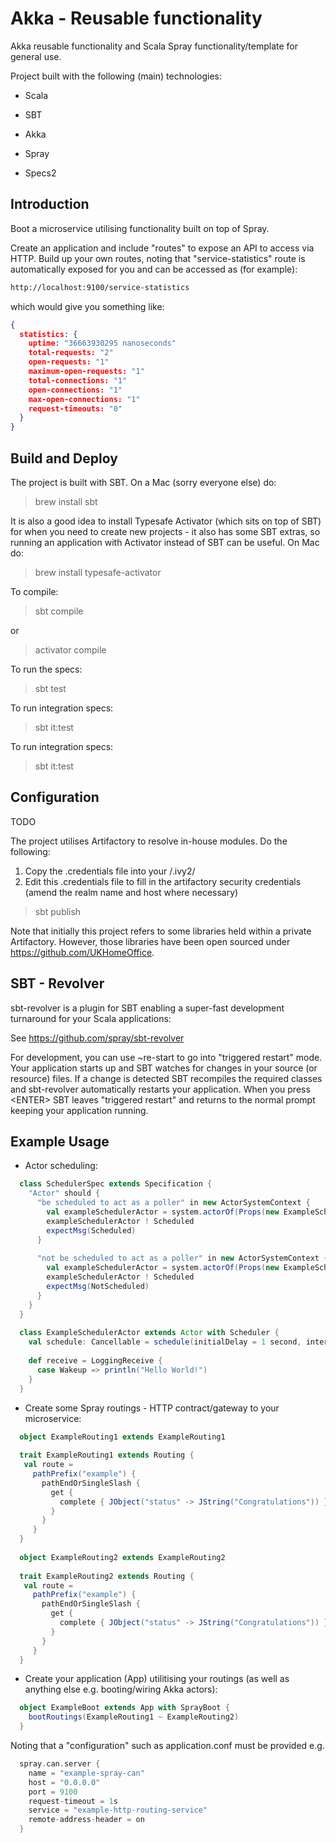 Akka - Reusable functionality
=============================
Akka reusable functionality and Scala Spray functionality/template for general use.

Project built with the following (main) technologies:

- Scala

- SBT

- Akka

- Spray

- Specs2

Introduction
------------
Boot a microservice utilising functionality built on top of Spray.

Create an application and include "routes" to expose an API to access via HTTP.
Build up your own routes, noting that "service-statistics" route is automatically exposed for you and can be accessed as (for example):
```bash
http://localhost:9100/service-statistics
```
which would give you something like:
```json
{
  statistics: {
    uptime: "36663930295 nanoseconds"
    total-requests: "2"
    open-requests: "1"
    maximum-open-requests: "1"
    total-connections: "1"
    open-connections: "1"
    max-open-connections: "1"
    request-timeouts: "0"
  }
}
```

Build and Deploy
----------------
The project is built with SBT. On a Mac (sorry everyone else) do:
> brew install sbt

It is also a good idea to install Typesafe Activator (which sits on top of SBT) for when you need to create new projects - it also has some SBT extras, so running an application with Activator instead of SBT can be useful. On Mac do:
> brew install typesafe-activator

To compile:
> sbt compile

or
> activator compile

To run the specs:
> sbt test

To run integration specs:
> sbt it:test

To run integration specs:
> sbt it:test 

Configuration
-------------
TODO

The project utilises Artifactory to resolve in-house modules. Do the following:
1. Copy the .credentials file into your <home directory>/.ivy2/
2. Edit this .credentials file to fill in the artifactory security credentials (amend the realm name and host where necessary)

> sbt publish

Note that initially this project refers to some libraries held within a private Artifactory. However, those libraries have been open sourced under https://github.com/UKHomeOffice.

SBT - Revolver
--------------
sbt-revolver is a plugin for SBT enabling a super-fast development turnaround for your Scala applications:

See https://github.com/spray/sbt-revolver

For development, you can use ~re-start to go into "triggered restart" mode.
Your application starts up and SBT watches for changes in your source (or resource) files.
If a change is detected SBT recompiles the required classes and sbt-revolver automatically restarts your application. 
When you press &lt;ENTER&gt; SBT leaves "triggered restart" and returns to the normal prompt keeping your application running.

Example Usage
-------------
- Actor scheduling:
```scala
  class SchedulerSpec extends Specification {
    "Actor" should {
      "be scheduled to act as a poller" in new ActorSystemContext {
        val exampleSchedulerActor = system.actorOf(Props(new ExampleSchedulerActor), "exampleSchedulerActor")
        exampleSchedulerActor ! Scheduled
        expectMsg(Scheduled)
      }
  
      "not be scheduled to act as a poller" in new ActorSystemContext {
        val exampleSchedulerActor = system.actorOf(Props(new ExampleSchedulerActor with NoSchedule), "exampleNoSchedulerActor")
        exampleSchedulerActor ! Scheduled
        expectMsg(NotScheduled)
      }
    }
  }
  
  class ExampleSchedulerActor extends Actor with Scheduler {
    val schedule: Cancellable = schedule(initialDelay = 1 second, interval = 5 seconds, receiver = self, message = Wakeup)
  
    def receive = LoggingReceive {
      case Wakeup => println("Hello World!")
    }
  }
```

- Create some Spray routings - HTTP contract/gateway to your microservice:
```scala
  object ExampleRouting1 extends ExampleRouting1
  
  trait ExampleRouting1 extends Routing {
   val route =
     pathPrefix("example") {
       pathEndOrSingleSlash {
         get {
           complete { JObject("status" -> JString("Congratulations")) }
         }
       }
     }
  }
  
  object ExampleRouting2 extends ExampleRouting2
    
  trait ExampleRouting2 extends Routing {
   val route =
     pathPrefix("example") {
       pathEndOrSingleSlash {
         get {
           complete { JObject("status" -> JString("Congratulations")) }
         }
       }
     }
  }
```

- Create your application (App) utilitising your routings (as well as anything else e.g. booting/wiring Akka actors):
```scala
  object ExampleBoot extends App with SprayBoot {
    bootRoutings(ExampleRouting1 ~ ExampleRouting2)
  }
```

Noting that a "configuration" such as application.conf must be provided e.g.
```scala
  spray.can.server {
    name = "example-spray-can"
    host = "0.0.0.0"
    port = 9100
    request-timeout = 1s
    service = "example-http-routing-service"
    remote-address-header = on
  }
```